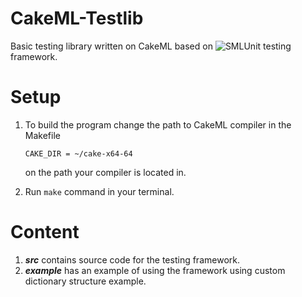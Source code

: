 # CakeML-Testlib
Basic testing library written on CakeML based on ![SMLUnit](https://github.com/smlsharp/SMLUnit) testing framework.

# Setup
1. To build the program change the path to CakeML compiler in the Makefile 

    `CAKE_DIR = ~/cake-x64-64`

    on the path your compiler is located in.

1. Run `make` command in your terminal.

# Content
1. __*src*__ contains source code for the testing framework.
1. __*example*__ has an example of using the framework using custom dictionary structure example.
